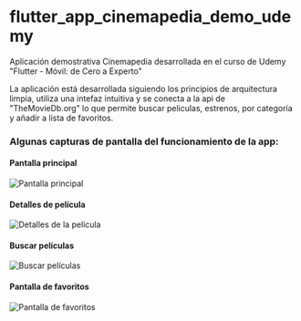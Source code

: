 # flutter_app_cinemapedia_demo_udemy

Aplicación demostrativa Cinemapedia desarrollada en el curso de Udemy "Flutter - Móvil: de Cero a Experto"

La aplicación está desarrollada siguiendo los principios de arquitectura limpia, utiliza una intefaz intuitiva y se conecta a la api de "TheMovieDb.org" lo que permite buscar peliculas, estrenos, por categoría y añadir a lista de favoritos. 

### Algunas capturas de pantalla del funcionamiento de la app:
#### Pantalla principal
![Pantalla principal](https://github.com/mat-m9/flutter_app_cinemapedia_demo_udemy/blob/main/app_screenshots/screenshot_home.png)
#### Detalles de película
![Detalles de la película](https://github.com/mat-m9/flutter_app_cinemapedia_demo_udemy/blob/main/app_screenshots/screenshot_movie_details.png)
#### Buscar películas
![Buscar películas](https://github.com/mat-m9/flutter_app_cinemapedia_demo_udemy/blob/main/app_screenshots/screenshot_search.png)
#### Pantalla de favoritos
![Pantalla de favoritos](https://github.com/mat-m9/flutter_app_cinemapedia_demo_udemy/blob/main/app_screenshots/screenshot_favorites.png)
